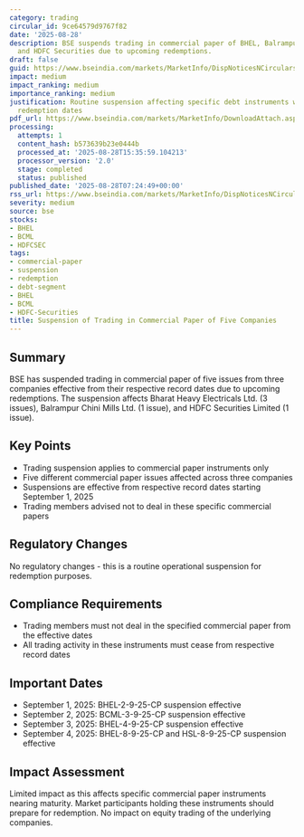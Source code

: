 ```yaml
---
category: trading
circular_id: 9ce64579d9767f82
date: '2025-08-28'
description: BSE suspends trading in commercial paper of BHEL, Balrampur Chini Mills,
  and HDFC Securities due to upcoming redemptions.
draft: false
guid: https://www.bseindia.com/markets/MarketInfo/DispNoticesNCirculars.aspx?Noticeid={7634DBE5-C363-4044-9E1D-700610F2DE6B}&noticeno=20250828-6&dt=08/28/2025&icount=6&totcount=58&flag=0
impact: medium
impact_ranking: medium
importance_ranking: medium
justification: Routine suspension affecting specific debt instruments with defined
  redemption dates
pdf_url: https://www.bseindia.com/markets/MarketInfo/DownloadAttach.aspx?id=20250828-6&attachedId=
processing:
  attempts: 1
  content_hash: b573639b23e0444b
  processed_at: '2025-08-28T15:35:59.104213'
  processor_version: '2.0'
  stage: completed
  status: published
published_date: '2025-08-28T07:24:49+00:00'
rss_url: https://www.bseindia.com/markets/MarketInfo/DispNoticesNCirculars.aspx?Noticeid={7634DBE5-C363-4044-9E1D-700610F2DE6B}&noticeno=20250828-6&dt=08/28/2025&icount=6&totcount=58&flag=0
severity: medium
source: bse
stocks:
- BHEL
- BCML
- HDFCSEC
tags:
- commercial-paper
- suspension
- redemption
- debt-segment
- BHEL
- BCML
- HDFC-Securities
title: Suspension of Trading in Commercial Paper of Five Companies
---
```


## Summary

BSE has suspended trading in commercial paper of five issues from three companies effective from their respective record dates due to upcoming redemptions. The suspension affects Bharat Heavy Electricals Ltd. (3 issues), Balrampur Chini Mills Ltd. (1 issue), and HDFC Securities Limited (1 issue).

## Key Points

- Trading suspension applies to commercial paper instruments only
- Five different commercial paper issues affected across three companies
- Suspensions are effective from respective record dates starting September 1, 2025
- Trading members advised not to deal in these specific commercial papers

## Regulatory Changes

No regulatory changes - this is a routine operational suspension for redemption purposes.

## Compliance Requirements

- Trading members must not deal in the specified commercial paper from the effective dates
- All trading activity in these instruments must cease from respective record dates

## Important Dates

- September 1, 2025: BHEL-2-9-25-CP suspension effective
- September 2, 2025: BCML-3-9-25-CP suspension effective
- September 3, 2025: BHEL-4-9-25-CP suspension effective
- September 4, 2025: BHEL-8-9-25-CP and HSL-8-9-25-CP suspension effective

## Impact Assessment

Limited impact as this affects specific commercial paper instruments nearing maturity. Market participants holding these instruments should prepare for redemption. No impact on equity trading of the underlying companies.